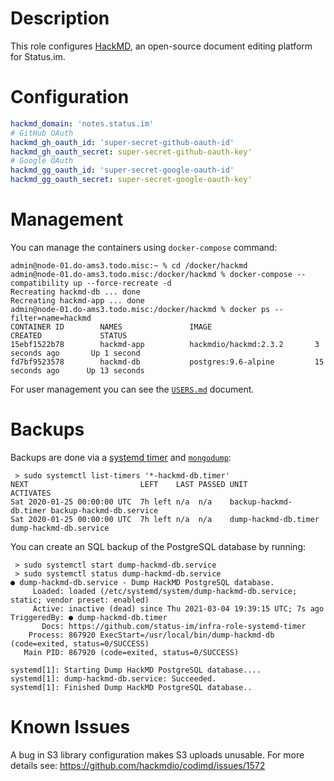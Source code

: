 # Description

This role configures [HackMD](https://github.com/hackmdio/codimd), an open-source document editing platform for Status.im.

# Configuration

```yaml
hackmd_domain: 'notes.status.im'
# GitHub OAuth
hackmd_gh_oauth_id: 'super-secret-github-oauth-id'
hackmd_gh_oauth_secret: super-secret-github-oauth-key'
# Google OAuth
hackmd_gg_oauth_id: 'super-secret-google-oauth-id'
hackmd_gg_oauth_secret: super-secret-google-oauth-key'
```

# Management

You can manage the containers using `docker-compose` command:
```
admin@node-01.do-ams3.todo.misc:~ % cd /docker/hackmd
admin@node-01.do-ams3.todo.misc:/docker/hackmd % docker-compose --compatibility up --force-recreate -d
Recreating hackmd-db ... done
Recreating hackmd-app ... done
admin@node-01.do-ams3.todo.misc:/docker/hackmd % docker ps --filter=name=hackmd
CONTAINER ID        NAMES               IMAGE                       CREATED             STATUS
15ebf1522b78        hackmd-app          hackmdio/hackmd:2.3.2       3 seconds ago       Up 1 second
fd7bf9523578        hackmd-db           postgres:9.6-alpine         15 seconds ago      Up 13 seconds
```
For user management you can see the [`USERS.md`](./USERS.md) document.

# Backups

Backups are done via a [systemd timer](https://www.freedesktop.org/software/systemd/man/systemd.timer.html) and [`mongodump`](https://docs.mongodb.com/manual/reference/program/mongodump/):
```
 > sudo systemctl list-timers '*-hackmd-db.timer'
NEXT                         LEFT    LAST PASSED UNIT                   ACTIVATES
Sat 2020-01-25 00:00:00 UTC  7h left n/a  n/a    backup-hackmd-db.timer backup-hackmd-db.service
Sat 2020-01-25 00:00:00 UTC  7h left n/a  n/a    dump-hackmd-db.timer   dump-hackmd-db.service
```
You can create an SQL backup of the PostgreSQL database by running:
```
 > sudo systemctl start dump-hackmd-db.service
 > sudo systemctl status dump-hackmd-db.service
● dump-hackmd-db.service - Dump HackMD PostgreSQL database.
     Loaded: loaded (/etc/systemd/system/dump-hackmd-db.service; static; vendor preset: enabled)
     Active: inactive (dead) since Thu 2021-03-04 19:39:15 UTC; 7s ago
TriggeredBy: ● dump-hackmd-db.timer
       Docs: https://github.com/status-im/infra-role-systemd-timer
    Process: 867920 ExecStart=/usr/local/bin/dump-hackmd-db (code=exited, status=0/SUCCESS)
   Main PID: 867920 (code=exited, status=0/SUCCESS)

systemd[1]: Starting Dump HackMD PostgreSQL database....
systemd[1]: dump-hackmd-db.service: Succeeded.
systemd[1]: Finished Dump HackMD PostgreSQL database..
```

# Known Issues

A bug in S3 library configuration makes S3 uploads unusable.
For more details see: https://github.com/hackmdio/codimd/issues/1572
